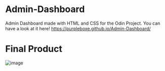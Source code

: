 # Admin-Dashboard

Admin Dashboard made with HTML and CSS for the Odin Project.
You can have a look at it here! https://purpleboxe.github.io/Admin-Dashboard/

# Final Product

![image](https://github.com/Purpleboxe/Admin-Dashboard/assets/85371718/8cc1c012-8ecb-47af-914f-9d4e757f1e66)
